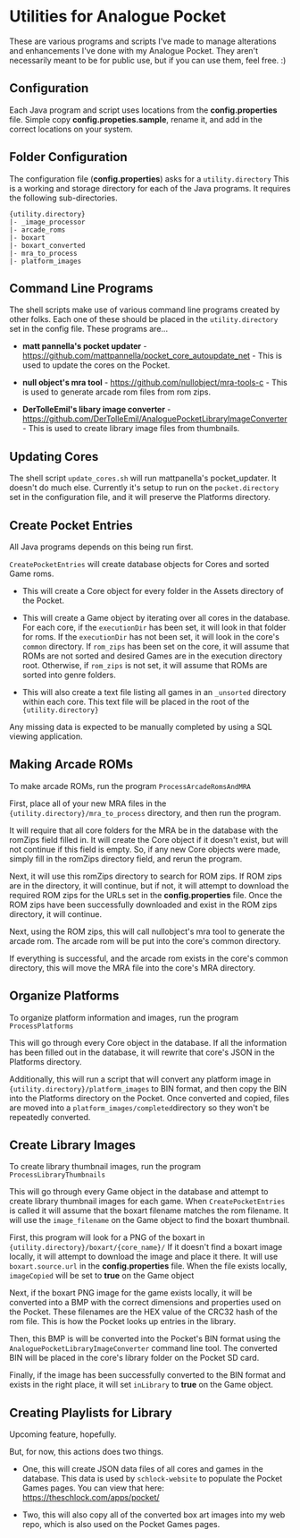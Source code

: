 # Utilities for Analogue Pocket

These are various programs and scripts I've made to manage alterations and enhancements I've done with my Analogue Pocket. They aren't necessarily meant to be for public use, but if you can use them, feel free. :)



## Configuration

Each Java program and script uses locations from the **config.properties** file. Simple copy **config.propeties.sample**, rename it, and add in the correct locations on your system.



## Folder Configuration

The configuration file (**config.properties**) asks for a `utility.directory`  This is a working and storage directory for each of the Java programs. It requires the following sub-directories.

```
{utility.directory}
|- _image_processor
|- arcade_roms
|- boxart
|- boxart_converted
|- mra_to_process
|- platform_images
```



## Command Line Programs

The shell scripts make use of various command line programs created by other folks. Each one of these should be placed in the `utility.directory` set in the config file. These programs are...

- **matt pannella's pocket updater** - https://github.com/mattpannella/pocket_core_autoupdate_net - This is used to update the cores on the Pocket.


- **null object's mra tool** - https://github.com/nullobject/mra-tools-c - This is used to generate arcade rom files from rom zips.


- **DerTolleEmil's libary image converter** - https://github.com/DerTolleEmil/AnaloguePocketLibraryImageConverter - This is used to create library image files from thumbnails.




## Updating Cores

The shell script `update_cores.sh` will run mattpanella's pocket_updater. It doesn't do much else. Currently it's setup to run on the `pocket.directory` set in the configuration file, and it will preserve the Platforms directory.



## Create Pocket Entries

All Java programs depends on this being run first.

`CreatePocketEntries` will create database objects for Cores and sorted Game roms. 

- This will create a Core object for every folder in the Assets directory of the Pocket. 


- This will create a Game object by iterating over all cores in the database. For each core, if the `executionDir` has been set, it will look in that folder for roms. If the `executionDir` has not been set, it will look in the core's `common` directory. If `rom_zips` has been set on the core, it will assume that ROMs are not sorted and desired Games are in the execution directory root. Otherwise, if `rom_zips` is not set, it will assume that ROMs are sorted into genre folders. 


- This will also create a text file listing all games in an `_unsorted` directory within each core. This text file will be placed in the root of the `{utility.directory}`

Any missing data is expected to be manually completed by using a SQL viewing application.



## Making Arcade ROMs

To make arcade ROMs, run the program `ProcessArcadeRomsAndMRA`

First, place all of your new MRA files in the `{utility.directory}/mra_to_process` directory, and then run the program.

It will require that all core folders for the MRA be in the database with the romZips field filled in. It will create the Core object if it doesn't exist, but will not continue if this field is empty. So, if any new Core objects were made, simply fill in the romZips directory field, and rerun the program.

Next, it will use this romZips directory to search for ROM zips. If ROM zips are in the directory, it will continue, but if not, it will attempt to download the required ROM zips for the URLs set in the **config.properties** file.  Once the ROM zips have been successfully downloaded and exist in the ROM zips directory, it will continue.

Next, using the ROM zips, this will call nullobject's mra tool to generate the arcade rom.  The arcade rom will be put into the core's common directory.

If everything is successful, and the arcade rom exists in the core's common directory, this will move the MRA file into the core's MRA directory.



## Organize Platforms

To organize platform information and images, run the program `ProcessPlatforms`

This will go through every Core object in the database. If all the information has been filled out in the database, it will rewrite that core's JSON in the Platforms directory.

Additionally, this will run a script that will convert any platform image in `{utility.directory}/platform_images` to BIN format, and then copy the BIN into the Platforms directory on the Pocket. Once converted and copied, files are moved into a `platform_images/completed`directory so they won't be repeatedly converted.



## Create Library Images

To create library thumbnail images, run the program `ProcessLibraryThumbnails`

This will go through every Game object in the database and attempt to create library thumbnail images for each game. When `CreatePocketEntries` is called it will assume that the boxart filename matches the rom filename. It will use the `image_filename` on the Game object to find the boxart thumbnail.

First, this program will look for a PNG of the boxart in `{utility.directory}/boxart/{core_name}/` If it doesn't find a boxart image locally, it will attempt to download the image and place it there. It will use `boxart.source.url` in the **config.properties** file. When the file exists locally, `imageCopied` will be set to **true** on the Game object

Next, if the boxart PNG image for the game exists locally, it will be converted into a BMP with the correct dimensions and properties used on the Pocket. These filenames are the HEX value of the CRC32 hash of the rom file. This is how the Pocket looks up entries in the library.

Then, this BMP is will be converted into the Pocket's BIN format using the `AnaloguePocketLibraryImageConverter` command line tool. The converted BIN will be placed in the core's library folder on the Pocket SD card. 

Finally, if the image has been successfully converted to the BIN format and exists in the right place, it will set `inLibrary` to **true** on the Game object.



## Creating Playlists for Library

Upcoming feature, hopefully.

But, for now, this actions does two things.

- One, this will create JSON data files of all cores and games in the database. This data is used by `schlock-website` to populate the Pocket Games pages. You can view that here: <a href="https://theschlock.com/apps/pocket/">https://theschlock.com/apps/pocket/</a>

- Two, this will also copy all of the converted box art images into my web repo, which is also used on the Pocket Games pages.

